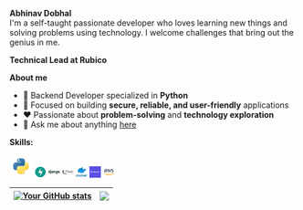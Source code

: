 **Abhinav Dobhal** <br>
I'm a self-taught passionate developer who loves learning new things and solving problems using technology. I welcome challenges that bring out the genius in me.

**Technical Lead at Rubico**

**About me**

- 💼 Backend Developer specialized in **Python**
- 🚀 Focused on building **secure, reliable, and user-friendly** applications
- ❤️ Passionate about **problem-solving** and **technology exploration**
- 💬 Ask me about anything [here](https://www.linkedin.com/in/abhinav-dobhal-56567245/)


**Skills:**

<code><img height="40" alt="python" src="https://raw.githubusercontent.com/github/explore/main/topics/python/python.png"></code>
<code><img height="20" alt="fastapi" src="https://raw.githubusercontent.com/github/explore/main/topics/fastapi/fastapi.png"></code>
<code><img height="20" alt="django" src="https://raw.githubusercontent.com/github/explore/main/topics/django/django.png"></code>
<code><img height="20" alt="flask" src="https://raw.githubusercontent.com/github/explore/main/topics/flask/flask.png"></code>
<code><img height="20" alt="docker" src="https://raw.githubusercontent.com/github/explore/main/topics/docker/docker.png"></code>
<code><img height="20" alt="terraform" src="https://raw.githubusercontent.com/github/explore/main/topics/terraform/terraform.png"></code>
<code><img height="20" alt="aws" src="https://raw.githubusercontent.com/github/explore/main/topics/aws/aws.png"></code>

| <a href="https://github.com/abhinavdobhal"><img align="center" src="https://github-readme-stats.vercel.app/api?username=abhinavdobhal&show_icons=true&include_all_commits=true&theme=buefy&hide_border=true" alt="Your GitHub stats" /></a> | <a href="https://github.com/abhinavdobhal"><img align="center" src="https://github-readme-stats-lyart-sigma.vercel.app/api/top-langs/?username=abhinavdobhal&layout=compact&theme=buefy&hide_border=true" /></a> |
| ------------- | ------------- |

